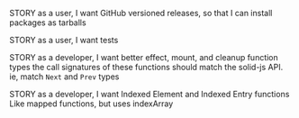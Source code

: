 STORY as a user, I want GitHub versioned releases, so that I can install packages as tarballs

STORY as a user, I want tests

STORY as a developer, I want better effect, mount, and cleanup function types
the call signatures of these functions should match the solid-js API. ie, match `Next` and `Prev` types

STORY as a developer, I want Indexed Element and Indexed Entry functions
Like mapped functions, but uses indexArray
